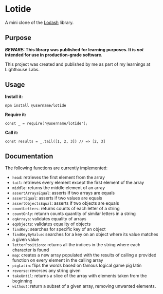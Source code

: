 # Lotide

A mini clone of the [Lodash](https://lodash.com) library.

## Purpose

**_BEWARE:_ This library was published for learning purposes. It is _not_ intended for use in production-grade software.**

This project was created and published by me as part of my learnings at Lighthouse Labs. 

## Usage

**Install it:**

`npm install @username/lotide`

**Require it:**

`const _ = require('@username/lotide');`

**Call it:**

`const results = _.tail([1, 2, 3]) // => [2, 3]`

## Documentation

The following functions are currently implemented:

* `head`: retrieves the first element from the array
* `tail`: retrieves every element except the first element of the array
* `middle`: returns the middle element of an array
* `assertArraysEqual`: asserts if two arrays are equals
* `assertEqual`: asserts if two values are equals
* `assertObjectsEqual`: asserts if two objects are equals
* `countLetters`: returns counts of each letter of a string
* `countOnly`: retunrn counts quantity of similar letters in a string
* `eqArrays`: validates equality of arrays
* `eqObjects`: validates equality of objects
* `findKey`: searches for specific key of an object
* `findKeyByValue`: searches for a key on an object where its value matches a given value
* `letterPositions`: returns all the indices in the string where each character is found
* `map`: creates a new array populated with the results of calling a provided function on every element in the calling array
* `pigLatin`: flips the words based on famous logical game pig latin
* `reverse`: reverses any string given
* `takeUntil`: returns a slice of the array with elements taken from the beginning
* `without`: return a subset of a given array, removing unwanted elements.

